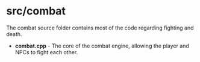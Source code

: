 # src/combat

The combat source folder contains most of the code regarding fighting and death.

* **combat.cpp** - The core of the combat engine, allowing the player and NPCs to fight each other.
